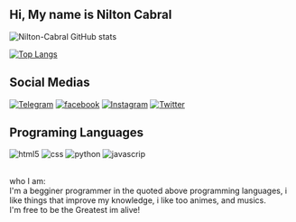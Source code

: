 <div>
<h2>Hi, My name is <strong>Nilton Cabral</strong></h2>

<div>

![Nilton-Cabral GitHub stats](https://github-readme-stats.vercel.app/api?username=Nilton-Cabral&show_icons=true&theme=tokyonight)

[![Top Langs](https://github-readme-stats.vercel.app/api/top-langs/?username=Nilton-Cabral&layout=compact)](https://github.com/anuraghazra/github-readme-stats)
</div>

## Social Medias
[![Telegram](https://img.shields.io/badge/Telegram-2CA5E0?style=for-the-badge&logo=telegram&logoColor=white)](https://t.me/niltonmalandela)
[![facebook](https://img.shields.io/badge/Facebook-1877F2?style=for-the-badge&logo=facebook&logoColor=white)](https://www.facebook.com/profile.php?id=100007974408306)
[![Instagram](https://img.shields.io/badge/Instagram-E4405F?style=for-the-badge&logo=instagram&logoColor=white)](https://www.instagram.com/niltonmalandela/)
[![Twitter](https://img.shields.io/badge/Twitter-1DA1F2?style=for-the-badge&logo=twitter&logoColor=white)](https://twitter.com/NiltonMalandel2)

## Programing Languages

<div style="display: inline_block">
    <img alt="html5" src="https://img.shields.io/badge/HTML-239120?style=for-the-badge&logo=html5&logoColor=white" />
    <img alt="css" src="https://img.shields.io/badge/CSS-239120?&style=for-the-badge&logo=css3&logoColor=white"/>
    <img alt="python" src="https://img.shields.io/badge/Python-3776AB?style=for-the-badge&logo=python&logoColor=white">
    <img alt="javascrip" src="https://img.shields.io/badge/JavaScript-323330?style=for-the-badge&logo=javascript&logoColor=F7DF1E">
</div><br>
<p>
    who I am:<br>
    I'm a begginer programmer in the quoted above programming languages, i like things that improve my knowledge, i like too animes, and musics.
    <br>I'm free to be the Greatest im alive!
</p>
